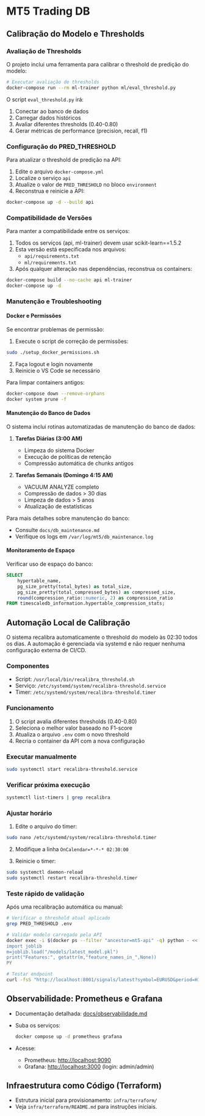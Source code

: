 # MT5 Trading DB

## Calibração do Modelo e Thresholds

### Avaliação de Thresholds

O projeto inclui uma ferramenta para calibrar o threshold de predição do modelo:

```bash
# Executar avaliação de thresholds
docker-compose run --rm ml-trainer python ml/eval_threshold.py
```

O script `eval_threshold.py` irá:

1. Conectar ao banco de dados
2. Carregar dados históricos
3. Avaliar diferentes thresholds (0.40-0.80)
4. Gerar métricas de performance (precision, recall, f1)

### Configuração do PRED_THRESHOLD

Para atualizar o threshold de predição na API:

1. Edite o arquivo `docker-compose.yml`
2. Localize o serviço `api`
3. Atualize o valor de `PRED_THRESHOLD` no bloco `environment`
4. Reconstrua e reinicie a API:

```bash
docker-compose up -d --build api
```

### Compatibilidade de Versões

Para manter a compatibilidade entre os serviços:

1. Todos os serviços (api, ml-trainer) devem usar scikit-learn==1.5.2
2. Esta versão está especificada nos arquivos:
   - `api/requirements.txt`
   - `ml/requirements.txt`
3. Após qualquer alteração nas dependências, reconstrua os containers:

```bash
docker-compose build --no-cache api ml-trainer
docker-compose up -d
```

### Manutenção e Troubleshooting

#### Docker e Permissões

Se encontrar problemas de permissão:

1. Execute o script de correção de permissões:

```bash
sudo ./setup_docker_permissions.sh
```

2. Faça logout e login novamente
3. Reinicie o VS Code se necessário

Para limpar containers antigos:

```bash
docker-compose down --remove-orphans
docker system prune -f
```

#### Manutenção do Banco de Dados

O sistema inclui rotinas automatizadas de manutenção do banco de dados:

1. **Tarefas Diárias (3:00 AM)**
   - Limpeza do sistema Docker
   - Execução de políticas de retenção
   - Compressão automática de chunks antigos

2. **Tarefas Semanais (Domingo 4:15 AM)**
   - VACUUM ANALYZE completo
   - Compressão de dados > 30 dias
   - Limpeza de dados > 5 anos
   - Atualização de estatísticas

Para mais detalhes sobre manutenção do banco:

- Consulte `docs/db_maintenance.md`
- Verifique os logs em `/var/log/mt5/db_maintenance.log`

#### Monitoramento de Espaço

Verificar uso de espaço do banco:

```sql
SELECT
    hypertable_name,
    pg_size_pretty(total_bytes) as total_size,
    pg_size_pretty(total_compressed_bytes) as compressed_size,
    round(compression_ratio::numeric, 2) as compression_ratio
FROM timescaledb_information.hypertable_compression_stats;
```

## Automação Local de Calibração

O sistema recalibra automaticamente o threshold do modelo às 02:30 todos os dias. A automação é gerenciada via systemd e não requer nenhuma configuração externa de CI/CD.

### Componentes

- Script: `/usr/local/bin/recalibra_threshold.sh`
- Serviço: `/etc/systemd/system/recalibra-threshold.service`
- Timer: `/etc/systemd/system/recalibra-threshold.timer`

### Funcionamento

1. O script avalia diferentes thresholds (0.40-0.80)
2. Seleciona o melhor valor baseado no F1-score
3. Atualiza o arquivo `.env` com o novo threshold
4. Recria o container da API com a nova configuração

### Executar manualmente

```bash
sudo systemctl start recalibra-threshold.service
```

### Verificar próxima execução

```bash
systemctl list-timers | grep recalibra
```

### Ajustar horário

1. Edite o arquivo do timer:

```bash
sudo nano /etc/systemd/system/recalibra-threshold.timer
```

2. Modifique a linha `OnCalendar=*-*-* 02:30:00`

3. Reinicie o timer:

```bash
sudo systemctl daemon-reload
sudo systemctl restart recalibra-threshold.timer
```

### Teste rápido de validação

Após uma recalibração automática ou manual:

```bash
# Verificar o threshold atual aplicado
grep PRED_THRESHOLD .env

# Validar modelo carregado pela API
docker exec -i $(docker ps --filter "ancestor=mt5-api" -q) python - <<'PY'
import joblib
m=joblib.load("/models/latest_model.pkl")
print("Features:", getattr(m,"feature_names_in_",None))
PY

# Testar endpoint
curl -fsS "http://localhost:8001/signals/latest?symbol=EURUSD&period=H1"
````

## Observabilidade: Prometheus e Grafana

- Documentação detalhada: [docs/observabilidade.md](docs/observabilidade.md)
- Suba os serviços:

  ```bash
  docker compose up -d prometheus grafana
  ```

- Acesse:
  - Prometheus: <http://localhost:9090>
  - Grafana: <http://localhost:3000> (login: admin/admin)

## Infraestrutura como Código (Terraform)

- Estrutura inicial para provisionamento: `infra/terraform/`
- Veja `infra/terraform/README.md` para instruções iniciais.
